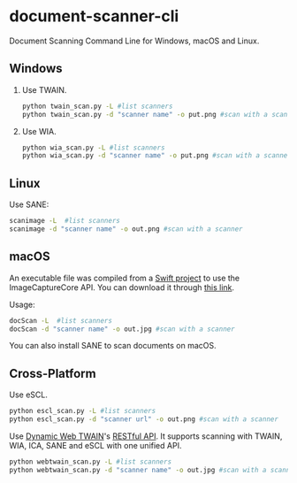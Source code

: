 # document-scanner-cli

Document Scanning Command Line for Windows, macOS and Linux.

## Windows

1. Use TWAIN.

   ```bash
   python twain_scan.py -L #list scanners
   python twain_scan.py -d "scanner name" -o put.png #scan with a scanner
   ```

2. Use WIA.

   ```bash
   python wia_scan.py -L #list scanners
   python wia_scan.py -d "scanner name" -o put.png #scan with a scanner
   ```

## Linux

Use SANE:

```bash
scanimage -L  #list scanners
scanimage -d "scanner name" -o out.png #scan with a scanner
```

## macOS

An executable file was compiled from a [Swift project](ica) to use the ImageCaptureCore API. You can download it through [this link](https://github.com/tony-xlh/document-scanner-cli/releases/download/builds/docScan).

Usage:

```bash
docScan -L  #list scanners
docScan -d "scanner name" -o out.jpg #scan with a scanner
```


You can also install SANE to scan documents on macOS.


## Cross-Platform

Use eSCL.

```bash
python escl_scan.py -L #list scanners
python escl_scan.py -d "scanner url" -o out.png #scan with a scanner
```

Use [Dynamic Web TWAIN](https://www.dynamsoft.com/web-twain/overview/)'s [RESTful API](https://www.dynamsoft.com/web-twain/restfulapi/). It supports scanning with TWAIN, WIA, ICA, SANE and eSCL with one unified API.

```bash
python webtwain_scan.py -L #list scanners
python webtwain_scan.py -d "scanner name" -o out.jpg #scan with a scanner
```


